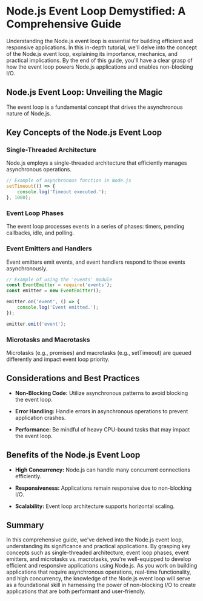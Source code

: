 # Node.js Event Loop Demystified: A Comprehensive Guide

Understanding the Node.js event loop is essential for building efficient and responsive applications. In this in-depth tutorial, we'll delve into the concept of the Node.js event loop, explaining its importance, mechanics, and practical implications. By the end of this guide, you'll have a clear grasp of how the event loop powers Node.js applications and enables non-blocking I/O.

## Node.js Event Loop: Unveiling the Magic

The event loop is a fundamental concept that drives the asynchronous nature of Node.js.

## Key Concepts of the Node.js Event Loop

### Single-Threaded Architecture

Node.js employs a single-threaded architecture that efficiently manages asynchronous operations.

```javascript
// Example of asynchronous function in Node.js
setTimeout(() => {
    console.log('Timeout executed.');
}, 1000);
```

### Event Loop Phases

The event loop processes events in a series of phases: timers, pending callbacks, idle, and polling.

### Event Emitters and Handlers

Event emitters emit events, and event handlers respond to these events asynchronously.

```javascript
// Example of using the 'events' module
const EventEmitter = require('events');
const emitter = new EventEmitter();

emitter.on('event', () => {
    console.log('Event emitted.');
});

emitter.emit('event');
```

### Microtasks and Macrotasks

Microtasks (e.g., promises) and macrotasks (e.g., setTimeout) are queued differently and impact event loop priority.

## Considerations and Best Practices

- **Non-Blocking Code:** Utilize asynchronous patterns to avoid blocking the event loop.

- **Error Handling:** Handle errors in asynchronous operations to prevent application crashes.

- **Performance:** Be mindful of heavy CPU-bound tasks that may impact the event loop.

## Benefits of the Node.js Event Loop

- **High Concurrency:** Node.js can handle many concurrent connections efficiently.

- **Responsiveness:** Applications remain responsive due to non-blocking I/O.

- **Scalability:** Event loop architecture supports horizontal scaling.


## Summary

In this comprehensive guide, we've delved into the Node.js event loop, understanding its significance and practical applications. By grasping key concepts such as single-threaded architecture, event loop phases, event emitters, and microtasks vs. macrotasks, you're well-equipped to develop efficient and responsive applications using Node.js. As you work on building applications that require asynchronous operations, real-time functionality, and high concurrency, the knowledge of the Node.js event loop will serve as a foundational skill in harnessing the power of non-blocking I/O to create applications that are both performant and user-friendly.